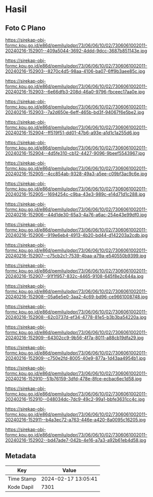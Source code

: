 # Hasil

## Foto C Plano

https://sirekap-obj-formc.kpu.go.id/e86d/pemilu/pdpr/73/06/06/10/02/7306061002011-20240216-152901--409a5044-3692-4ddd-9dcc-3687b851143e.jpg

https://sirekap-obj-formc.kpu.go.id/e86d/pemilu/pdpr/73/06/06/10/02/7306061002011-20240216-152903--8270c4d5-98aa-4106-ba07-6ff9b3aee85c.jpg

https://sirekap-obj-formc.kpu.go.id/e86d/pemilu/pdpr/73/06/06/10/02/7306061002011-20240216-152903--6e66dfb3-208d-46a0-9796-fbceec17aa0e.jpg

https://sirekap-obj-formc.kpu.go.id/e86d/pemilu/pdpr/73/06/06/10/02/7306061002011-20240216-152903--7a2d650e-6eff-465b-bd3f-94067f6e5be2.jpg

https://sirekap-obj-formc.kpu.go.id/e86d/pemilu/pdpr/73/06/06/10/02/7306061002011-20240216-152904--ff519f51-dd01-47b6-a93e-a1d1c1a255d6.jpg

https://sirekap-obj-formc.kpu.go.id/e86d/pemilu/pdpr/73/06/06/10/02/7306061002011-20240216-152904--4d5fe310-cb12-4427-9096-9beef5543967.jpg

https://sirekap-obj-formc.kpu.go.id/e86d/pemilu/pdpr/73/06/06/10/02/7306061002011-20240216-152905--4cc854ab-9328-49a3-a5ee-c09bf3ac9c6e.jpg

https://sirekap-obj-formc.kpu.go.id/e86d/pemilu/pdpr/73/06/06/10/02/7306061002011-20240216-152905--1694254c-c9ba-43e3-989c-e14d71d1c288.jpg

https://sirekap-obj-formc.kpu.go.id/e86d/pemilu/pdpr/73/06/06/10/02/7306061002011-20240216-152906--44d1de30-65a3-4a76-a6ac-254e43e99df0.jpg

https://sirekap-obj-formc.kpu.go.id/e86d/pemilu/pdpr/73/06/06/10/02/7306061002011-20240216-152906--919e6eb4-4913-4b20-bd44-d142203a2cdb.jpg

https://sirekap-obj-formc.kpu.go.id/e86d/pemilu/pdpr/73/06/06/10/02/7306061002011-20240216-152907--c75cb2c1-7539-4baa-a79a-e540550b9399.jpg

https://sirekap-obj-formc.kpu.go.id/e86d/pemilu/pdpr/73/06/06/10/02/7306061002011-20240216-152907--91f1f957-832c-4465-9108-645f8e2c644a.jpg

https://sirekap-obj-formc.kpu.go.id/e86d/pemilu/pdpr/73/06/06/10/02/7306061002011-20240216-152908--05a6e5e0-3aa2-4c69-bd96-ce9661008748.jpg

https://sirekap-obj-formc.kpu.go.id/e86d/pemilu/pdpr/73/06/06/10/02/7306061002011-20240216-152908--62c0737d-ef34-4778-81e5-b3b3ba54220a.jpg

https://sirekap-obj-formc.kpu.go.id/e86d/pemilu/pdpr/73/06/06/10/02/7306061002011-20240216-152909--64302cc9-9b56-4f7a-8011-a88cb19dfa29.jpg

https://sirekap-obj-formc.kpu.go.id/e86d/pemilu/pdpr/73/06/06/10/02/7306061002011-20240216-152909--c750e2fd-8005-40e9-877a-1d43aa4954b1.jpg

https://sirekap-obj-formc.kpu.go.id/e86d/pemilu/pdpr/73/06/06/10/02/7306061002011-20240216-152910--51b76159-3dfd-478e-8fce-ecbac6ec1d58.jpg

https://sirekap-obj-formc.kpu.go.id/e86d/pemilu/pdpr/73/06/06/10/02/7306061002011-20240216-152910--048034dc-7dc9-49c2-99a1-bbfe3631cc4c.jpg

https://sirekap-obj-formc.kpu.go.id/e86d/pemilu/pdpr/73/06/06/10/02/7306061002011-20240216-152911--b4a3ec72-a763-446e-a420-8a0095c16205.jpg

https://sirekap-obj-formc.kpu.go.id/e86d/pemilu/pdpr/73/06/06/10/02/7306061002011-20240216-152902--bd47ade7-042b-4e16-a7a3-a92b61eb4d58.jpg


## Metadata

| Key        | Value               |
| ---------- | ------------------- |
| Time Stamp | 2024-02-17 13:05:41 |
| Kode Dapil | 7301                |



